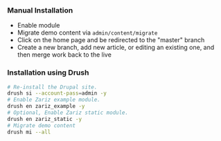 ### Manual Installation

* Enable module
* Migrate demo content via ``admin/content/migrate``
* Click on the home page and be redirected to the "master" branch
* Create a new branch, add new article, or editing an existing one, and then
merge work back to the live

### Installation using Drush

```bash
# Re-install the Drupal site.
drush si --account-pass=admin -y
# Enable Zariz example module.
drush en zariz_example -y
# Optional, Enable Zariz static module.
drush en zariz_static -y
# Migrate demo content
drush mi --all
```
